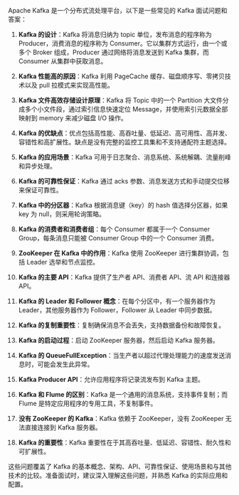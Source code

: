Apache Kafka 是一个分布式流处理平台，以下是一些常见的 Kafka 面试问题和答案：

1. **Kafka 的设计**：Kafka 将消息归纳为 topic 单位，发布消息的程序称为 Producer，消费消息的程序称为 Consumer。它以集群方式运行，由一个或多个 Broker 组成，Producer 通过网络将消息发送到 Kafka 集群，而 Consumer 从集群中获取消息。

2. **Kafka 性能高的原因**：Kafka 利用 PageCache 缓存、磁盘顺序写、零拷贝技术以及 pull 拉模式来实现高性能。

3. **Kafka 文件高效存储设计原理**：Kafka 将 Topic 中的一个 Partition 大文件分成多个小文件段，通过索引信息快速定位 Message，并使用索引元数据全部映射到 memory 来减少磁盘 I/O 操作。

4. **Kafka 的优缺点**：优点包括高性能、高吞吐量、低延迟、高可用性、高并发、容错性和高扩展性。缺点是没有完整的监控工具集和不支持通配符主题选择。

5. **Kafka 的应用场景**：Kafka 可用于日志聚合、消息系统、系统解耦、流量削峰和异步处理。

6. **Kafka 的可靠性保证**：Kafka 通过 acks 参数、消息发送方式和手动提交位移来保证可靠性。

7. **Kafka 中的分区器**：Kafka 根据消息键（key）的 hash 值选择分区器，如果 key 为 null，则采用轮询策略。

8. **Kafka 的消费者和消费者组**：每个 Consumer 都属于一个 Consumer Group，每条消息只能被 Consumer Group 中的一个 Consumer 消费。

9. **ZooKeeper 在 Kafka 中的作用**：Kafka 使用 ZooKeeper 进行集群协调，包括 Leader 选举和节点监控。

10. **Kafka 的主要 API**：Kafka 提供了生产者 API、消费者 API、流 API 和连接器 API。

11. **Kafka 的 Leader 和 Follower 概念**：在每个分区中，有一个服务器作为 Leader，其他服务器作为 Follower，Follower 从 Leader 中同步数据。

12. **Kafka 的复制重要性**：复制确保消息不会丢失，支持数据备份和故障恢复。

13. **Kafka 的启动过程**：启动 ZooKeeper 服务器，然后启动 Kafka 服务器。

14. **Kafka 的 QueueFullException**：当生产者以超过代理处理能力的速度发送消息时，可能会发生此异常。

15. **Kafka Producer API**：允许应用程序将记录流发布到 Kafka 主题。

16. **Kafka 和 Flume 的区别**：Kafka 是一个通用的消息系统，支持事件复制；而 Flume 是特定应用程序的专用工具，不复制事件。

17. **没有 ZooKeeper 的 Kafka**：Kafka 依赖于 ZooKeeper，没有 ZooKeeper 无法直接连接到 Kafka 服务器。

18. **Kafka 的重要性**：Kafka 重要性在于其高吞吐量、低延迟、容错性、耐久性和可扩展性。

这些问题覆盖了 Kafka 的基本概念、架构、API、可靠性保证、使用场景和与其他技术的比较。准备面试时，建议深入理解这些问题，并熟悉 Kafka 的实际应用和配置。
